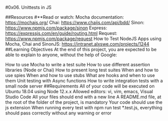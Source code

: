 #0x06. Unittests in JS

##Resources
#**Read or watch:
Mocha documentation: https://mochajs.org/
Chai: https://www.chaijs.com/api/bdd/
Sinon: https://www.npmjs.com/package/sinon
Express: https://expressjs.com/en/guide/routing.html
Request: https://www.npmjs.com/package/request
How to Test NodeJS Apps using Mocha, Chai and SinonJS: https://intranet.alxswe.com/projects/1244
##Learning Objectives
At the end of this project, you are expected to be able to explain to anyone, without the help of Google:

How to use Mocha to write a test suite
How to use different assertion libraries (Node or Chai)
How to present long test suites
When and how to use spies
When and how to use stubs
What are hooks and when to use them
Unit testing with Async functions
How to write integration tests with a small node server
##Requirements
All of your code will be executed on Ubuntu 18.04 using Node 12.x.x
Allowed editors: vi, vim, emacs, Visual Studio Code
All your files should end with a new line
A README.md file, at the root of the folder of the project, is mandatory
Your code should use the js extension
When running every test with npm run test *.test.js, everything should pass correctly without any warning or error
